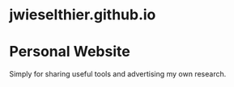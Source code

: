 # jwieselthier.github.io
# Personal Website

Simply for sharing useful tools and advertising my own research.
